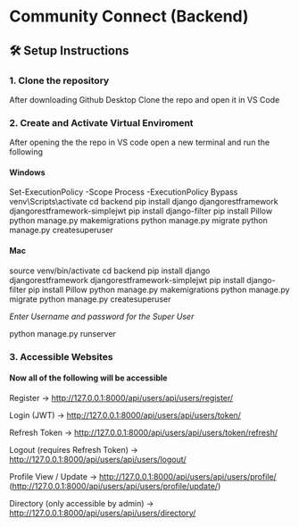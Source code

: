 # Community Connect (Backend)

## 🛠️ Setup Instructions

### 1. Clone the repository

After downloading Github Desktop Clone the repo and open it in VS Code

### 2. Create and Activate Virtual Enviroment

After opening the the repo in VS code open a new terminal and run the following

#### Windows

Set-ExecutionPolicy -Scope Process -ExecutionPolicy Bypass
venv\Scripts\activate
cd backend
pip install django djangorestframework djangorestframework-simplejwt
pip install django-filter
pip install Pillow
python manage.py makemigrations
python manage.py migrate
python manage.py createsuperuser

#### Mac

source venv/bin/activate
cd backend
pip install django djangorestframework djangorestframework-simplejwt
pip install django-filter
pip install Pillow
python manage.py makemigrations
python manage.py migrate
python manage.py createsuperuser

*Enter Username and password for the Super User*

python manage.py runserver

### 3. Accessible Websites

#### Now all of the following will be accessible

Register → http://127.0.0.1:8000/api/users/api/users/register/

Login (JWT) → http://127.0.0.1:8000/api/users/api/users/token/

Refresh Token → http://127.0.0.1:8000/api/users/api/users/token/refresh/

Logout (requires Refresh Token) → http://127.0.0.1:8000/api/users/api/users/logout/

Profile View / Update → http://127.0.0.1:8000/api/users/api/users/profile/ (http://127.0.0.1:8000/api/users/api/users/profile/update/)

Directory (only accessible by admin) → http://127.0.0.1:8000/api/users/api/users/directory/


